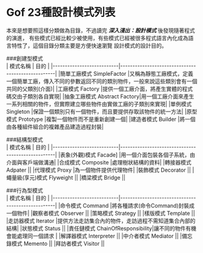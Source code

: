 # Gof 23種設計模式列表
本來是想要照這樣分類做為目錄，不過讀完 ***深入淺出：設計模式*** 後發現隨著程式的演進，
有些模式已經比較少被使用，有些模式已經被很多程式語言內化成為語言特性了，這個目錄分類主要是方便快速瀏覽
設計模式的設計目的。	
	
###創建型模式  
|       模式名稱	        |       			目的 						    | 
|---------------------------|---------------------------------------------------|
|簡單工廠模式 SimpleFactor	|又稱為靜態工廠模式，定義一個簡單工廠，傳入不同的參數返回不同的類別物件，一般來說這些類別會有一個共同的父類別(介面)|
|工廠模式 Factory			|提供一個工廠介面，將產生實體的程式碼交由子類別各自實現|
|抽象工廠模式 Abstract Factory|用一個工廠介面來產生一系列相關的物件，但實際建立哪些物件由實做工廠的子類別來實現|
|單例模式 Singleton			|保證一個類別只有一個物件，而且要提供存取該物件的統一方法|
|原型模式   Prototype		|複製一個物件而不是重新創建一個|
|建造者模式 Builder			|將一個由各種組件組合的複雜產品建造過程封裝|

###結構型模式  
|       模式名稱	        |       			目的 						    | 
|---------------------------|---------------------------------------------------|
|表象(外觀)模式 Facade]		|用一個介面包裝各個子系統，由介面與客戶端做溝通|
|合成模式 Composite			|處理樹狀結構的資料|
|轉接器模式 Adpater			||
|代理模式 Proxy				|為一個物件提供代理物件|
|裝飾模式 Decorator			||
|蠅量級(享元)模式 Flyweight	||
|橋梁模式   Bridge			||


###行為型模式  
|       模式名稱	        |       			目的 						    | 
|---------------------------|---------------------------------------------------|
|命令模式 Command			|將各種請求(命令Command)封裝成一個物件|
|觀察者模式 Observer		||
|策略模式 Strategy			||
|樣版模式 Template			||
|走訪器模式 Iterator		|提供方法走訪集合內的物件，走訪過程不需知道集合內部的結構|
|狀態模式 Status			||
|責任鏈模式 ChainOfResponsibility|讓不同的物件有機會能處理同一個請求 |
|解譯器模式 Interpreter		||
|中介者模式 Mediator		||
|備忘錄模式 Memento			||
|拜訪者模式 Visitor			||